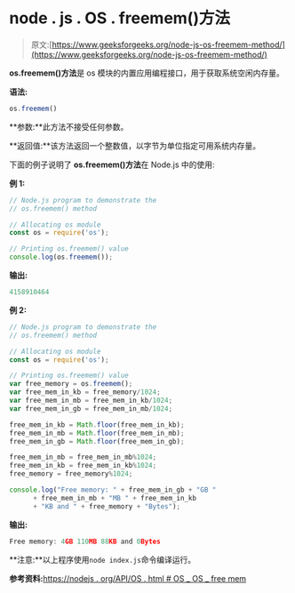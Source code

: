 # node . js . OS . freemem()方法

> 原文:[https://www.geeksforgeeks.org/node-js-os-freemem-method/](https://www.geeksforgeeks.org/node-js-os-freemem-method/)

**os.freemem()方法**是 os 模块的内置应用编程接口，用于获取系统空闲内存量。

**语法:**

```js
os.freemem()
```

**参数:**此方法不接受任何参数。

**返回值:**该方法返回一个整数值，以字节为单位指定可用系统内存量。

下面的例子说明了 **os.freemem()方法**在 Node.js 中的使用:

**例 1:**

```js
// Node.js program to demonstrate the   
// os.freemem() method

// Allocating os module
const os = require('os');

// Printing os.freemem() value
console.log(os.freemem());
```

**输出:**

```js
4158910464

```

**例 2:**

```js
// Node.js program to demonstrate the   
// os.freemem() method

// Allocating os module
const os = require('os');

// Printing os.freemem() value
var free_memory = os.freemem();
var free_mem_in_kb = free_memory/1024;
var free_mem_in_mb = free_mem_in_kb/1024;
var free_mem_in_gb = free_mem_in_mb/1024;

free_mem_in_kb = Math.floor(free_mem_in_kb);
free_mem_in_mb = Math.floor(free_mem_in_mb);
free_mem_in_gb = Math.floor(free_mem_in_gb);

free_mem_in_mb = free_mem_in_mb%1024;
free_mem_in_kb = free_mem_in_kb%1024;
free_memory = free_memory%1024;

console.log("Free memory: " + free_mem_in_gb + "GB "
      + free_mem_in_mb + "MB " + free_mem_in_kb
      + "KB and " + free_memory + "Bytes");
```

**输出:**

```js
Free memory: 4GB 110MB 88KB and 0Bytes

```

**注意:**以上程序使用`node index.js`命令编译运行。

**参考资料:**[https://nodejs . org/API/OS . html # OS _ OS _ free mem](https://nodejs.org/api/os.html#os_os_freemem)